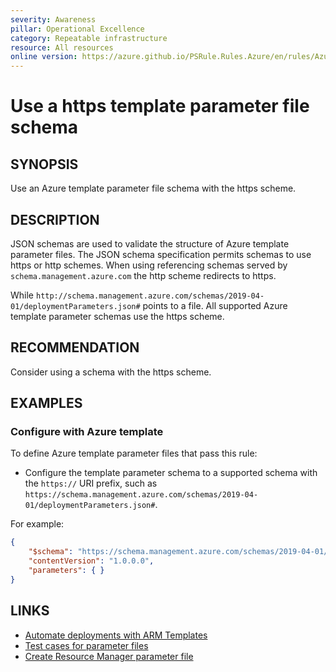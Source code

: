 ```yaml
---
severity: Awareness
pillar: Operational Excellence
category: Repeatable infrastructure
resource: All resources
online version: https://azure.github.io/PSRule.Rules.Azure/en/rules/Azure.Template.ParameterScheme/
---
```


# Use a https template parameter file schema

## SYNOPSIS

Use an Azure template parameter file schema with the https scheme.

## DESCRIPTION

JSON schemas are used to validate the structure of Azure template parameter files.
The JSON schema specification permits schemas to use https or http schemes.
When using referencing schemas served by `schema.management.azure.com` the http scheme redirects to https.

While `http://schema.management.azure.com/schemas/2019-04-01/deploymentParameters.json#` points to a file.
All supported Azure template parameter schemas use the https scheme.

## RECOMMENDATION

Consider using a schema with the https scheme.

## EXAMPLES

### Configure with Azure template

To define Azure template parameter files that pass this rule:

- Configure the template parameter schema to a supported schema with the `https://` URI prefix,
  such as `https://schema.management.azure.com/schemas/2019-04-01/deploymentParameters.json#`.

For example:

```json
{
    "$schema": "https://schema.management.azure.com/schemas/2019-04-01/deploymentParameters.json#",
    "contentVersion": "1.0.0.0",
    "parameters": { }
}
```

## LINKS

- [Automate deployments with ARM Templates](https://learn.microsoft.com/azure/architecture/framework/devops/automation-infrastructure#automate-deployments-with-arm-templates)
- [Test cases for parameter files](https://docs.microsoft.com/azure/azure-resource-manager/templates/parameter-file-test-cases)
- [Create Resource Manager parameter file](https://docs.microsoft.com/azure/azure-resource-manager/templates/parameter-files)
